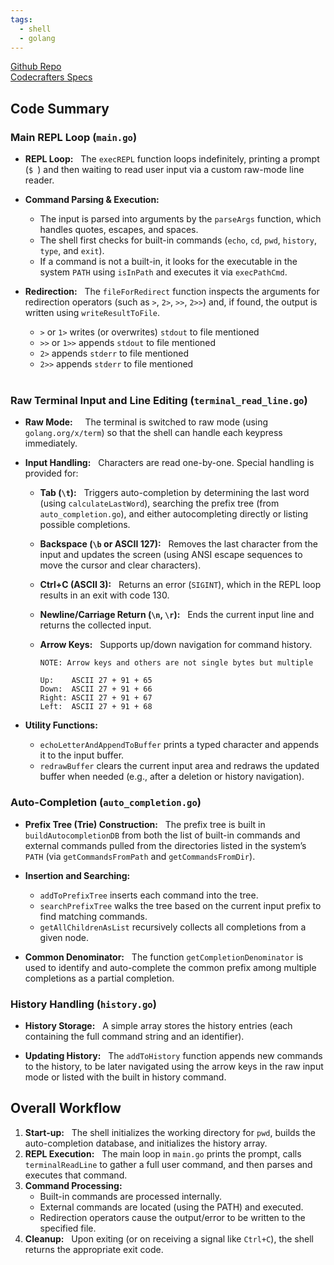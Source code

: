 ```yaml
---
tags:
  - shell
  - golang
---
```


[Github Repo](https://github.com/t3snake/shell-go-codecrafters)  
[Codecrafters Specs](https://app.codecrafters.io/courses/shell/overview)  

## Code Summary

### Main REPL Loop (`main.go`)

- **REPL Loop:**  
	The `execREPL` function loops indefinitely, printing a prompt (`$ `) and then waiting to read user input via a custom raw-mode line reader.

- **Command Parsing & Execution:**  
	- The input is parsed into arguments by the `parseArgs` function, which handles quotes, escapes, and spaces.
	- The shell first checks for built-in commands (`echo`, `cd`, `pwd`, `history`, `type`, and `exit`).  
	- If a command is not a built-in, it looks for the executable in the system `PATH` using `isInPath` and executes it via `execPathCmd`.

- **Redirection:**  
	The `fileForRedirect` function inspects the arguments for redirection operators (such as `>`, `2>`, `>>`, `2>>`) and, if found, the output is written using `writeResultToFile`.  
	- `>` or `1>` writes (or overwrites) `stdout` to file mentioned  
	- `>>` or `1>>` appends `stdout` to file mentioned  
	- `2>` appends `stderr` to file mentioned  
	- `2>>` appends `stderr` to file mentioned  
 
### Raw Terminal Input and Line Editing (`terminal_read_line.go`)

- **Raw Mode:**  
  The terminal is switched to raw mode (using `golang.org/x/term`) so that the shell can handle each keypress immediately.

- **Input Handling:**  
	Characters are read one-by-one. Special handling is provided for:
	- **Tab (`\t`):**  
		Triggers auto-completion by determining the last word (using `calculateLastWord`), searching the prefix tree (from `auto_completion.go`), and either autocompleting directly or listing possible completions.
	- **Backspace (`\b` or ASCII 127):**  
		Removes the last character from the input and updates the screen (using ANSI escape sequences to move the cursor and clear characters).
	- **Ctrl+C (ASCII 3):**  
		Returns an error (`SIGINT`), which in the REPL loop results in an exit with code 130.
	- **Newline/Carriage Return (`\n`, `\r`):**  
		Ends the current input line and returns the collected input.
	- **Arrow Keys:**  
		Supports up/down navigation for command history.
		
		```
		NOTE: Arrow keys and others are not single bytes but multiple
		
		Up:    ASCII 27 + 91 + 65
		Down:  ASCII 27 + 91 + 66
		Right: ASCII 27 + 91 + 67
		Left:  ASCII 27 + 91 + 68
		```

- **Utility Functions:**  
	- `echoLetterAndAppendToBuffer` prints a typed character and appends it to the input buffer.
	- `redrawBuffer` clears the current input area and redraws the updated buffer when needed (e.g., after a deletion or history navigation).

### Auto-Completion (`auto_completion.go`)

- **Prefix Tree (Trie) Construction:**  
	The prefix tree is built in `buildAutocompletionDB` from both the list of built-in commands and external commands pulled from the directories listed in the system’s `PATH` (via `getCommandsFromPath` and `getCommandsFromDir`).

- **Insertion and Searching:**  
	- `addToPrefixTree` inserts each command into the tree.
	- `searchPrefixTree` walks the tree based on the current input prefix to find matching commands.
	- `getAllChildrenAsList` recursively collects all completions from a given node.

- **Common Denominator:**  
	The function `getCompletionDenominator` is used to identify and auto-complete the common prefix among multiple completions as a partial completion.

### History Handling (`history.go`)

- **History Storage:**  
	A simple array stores the history entries (each containing the full command string and an identifier).

- **Updating History:**  
	The `addToHistory` function appends new commands to the history, to be later navigated using the arrow keys in the raw input mode or listed with the built in history command.

## Overall Workflow

1. **Start-up:**  
	The shell initializes the working directory for `pwd`, builds the auto-completion database, and initializes the history array.
2. **REPL Execution:**  
	The main loop in `main.go` prints the prompt, calls `terminalReadLine` to gather a full user command, and then parses and executes that command.
3. **Command Processing:**  
	- Built-in commands are processed internally.
	- External commands are located (using the PATH) and executed.
	- Redirection operators cause the output/error to be written to the specified file.
4. **Cleanup:**  
	Upon exiting (or on receiving a signal like `Ctrl+C`), the shell returns the appropriate exit code.